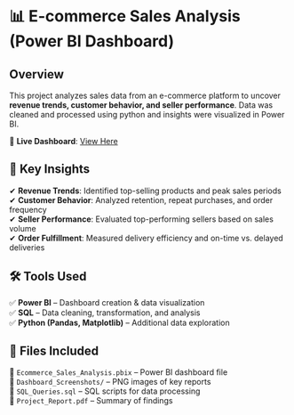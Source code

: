 # 📊 E-commerce Sales Analysis (Power BI Dashboard)

## Overview  
This project analyzes sales data from an e-commerce platform to uncover **revenue trends, customer behavior, and seller performance**. Data was cleaned and processed using python and insights were visualized in Power BI.

🔗 **Live Dashboard**: [View Here](your-power-bi-public-link)  

## 🚀 Key Insights  
✔ **Revenue Trends**: Identified top-selling products and peak sales periods  
✔ **Customer Behavior**: Analyzed retention, repeat purchases, and order frequency  
✔ **Seller Performance**: Evaluated top-performing sellers based on sales volume  
✔ **Order Fulfillment**: Measured delivery efficiency and on-time vs. delayed deliveries  

## 🛠️ Tools Used  
✅ **Power BI** – Dashboard creation & data visualization  
✅ **SQL** – Data cleaning, transformation, and analysis  
✅ **Python (Pandas, Matplotlib)** – Additional data exploration  

## 📂 Files Included  
📌 `Ecommerce_Sales_Analysis.pbix` – Power BI dashboard file  
📌 `Dashboard_Screenshots/` – PNG images of key reports  
📌 `SQL_Queries.sql` – SQL scripts for data processing  
📌 `Project_Report.pdf` – Summary of findings  
